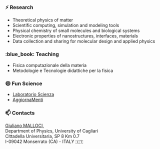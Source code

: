 ### ⚡ Research

- Theoretical physics of matter
- Scientific computing, simulation and modeling tools
- Physical chemistry of small molecules and biological systems
- Electronic properties of nanostructures, interfaces, materials
- Data collection and sharing for molecular design and applied physics 

<!--
- PE3\_4 Electronic properties of materials, surfaces, interfaces, nanostructures
- PE4\_11 Physical chemistry of biological systems
- PE6\_12 Scientific computing, simulation and modelling tools
-->

### :blue\_book: Teaching

- Fisica computazionale della materia
- Metodologie e Tecnologie didattiche per la fisica

### 😄 Fun Science

- [Laboratorio Scienza](http://www.laboratorioscienza.it/)
- [AggiornaMenti](https://agenda.infn.it/event/19335/)

### 📫 Contacts

[Giuliano MALLOCI](https://www.unica.it/unica/page/it/giuliano_malloci),   
Department of Physics, University of Cagliari    
Cittadella Universitaria, SP 8 Km 0.7  
I-09042 Monserrato (CA) - ITALY :it:

<!--
**gmalloci/gmalloci** is a ✨ _special_ ✨ repository 
- [Foucault's Pendulum](http://nginx.dsf.unica.it/foucault/)
-->
